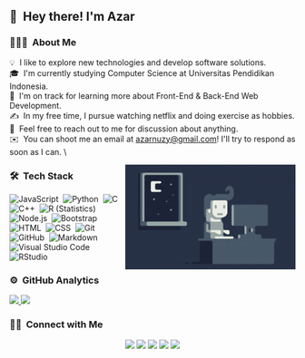 ## 👋 &nbsp;Hey there! I'm Azar

### 👨🏻‍💻 &nbsp;About Me

💡 &nbsp;I like to explore new technologies and develop software solutions.\
🎓 &nbsp;I'm currently studying Computer Science at Universitas Pendidikan Indonesia.\
🌱 &nbsp;I'm on track for learning more about Front-End & Back-End Web Development.\
✍️ &nbsp;In my free time, I pursue watching netflix and doing exercise as hobbies. \
💬 &nbsp;Feel free to reach out to me for discussion about anything.\
✉️ &nbsp;You can shoot me an email at azarnuzy@gmail.com! I'll try to respond as soon as I can. \

<!-- 📄 &nbsp;Please have a look at my [Résumé](https://www.azarnsite.xyz) for more details about me. I'm open to feedback and suggestions! -->

<img alt="Night Coding" src="https://raw.githubusercontent.com/AVS1508/AVS1508/master/assets/Night-Coding.gif" align="right"/>

### 🛠 &nbsp;Tech Stack

![JavaScript](https://img.shields.io/badge/-JavaScript-05122A?style=flat&logo=javascript)&nbsp;
![Python](https://img.shields.io/badge/-Python-05122A?style=flat&logo=python)&nbsp;
![C](https://img.shields.io/badge/-C-05122A?style=flat&logo=C&logoColor=A8B9CC)&nbsp;
![C++](https://img.shields.io/badge/-C++-05122A?style=flat&logo=C%2B%2B&logoColor=00599C)&nbsp;
![R (Statistics)](https://img.shields.io/badge/-R-05122A?style=flat&logo=R&logoColor=276DC3)\
![Node.js](https://img.shields.io/badge/-Node.js-05122A?style=flat&logo=node.js)&nbsp;
![Bootstrap](https://img.shields.io/badge/-Bootstrap-05122A?style=flat&logo=bootstrap&logoColor=563D7C)\
![HTML](https://img.shields.io/badge/-HTML-05122A?style=flat&logo=HTML5)&nbsp;
![CSS](https://img.shields.io/badge/-CSS-05122A?style=flat&logo=CSS3&logoColor=1572B6)&nbsp;
![Git](https://img.shields.io/badge/-Git-05122A?style=flat&logo=git)&nbsp;
![GitHub](https://img.shields.io/badge/-GitHub-05122A?style=flat&logo=github)&nbsp;
![Markdown](https://img.shields.io/badge/-Markdown-05122A?style=flat&logo=markdown)\
![Visual Studio Code](https://img.shields.io/badge/-Visual%20Studio%20Code-05122A?style=flat&logo=visual-studio-code&logoColor=007ACC)&nbsp;
![RStudio](https://img.shields.io/badge/-RStudio-05122A?style=flat&logo=rstudio)&nbsp;

### ⚙️ &nbsp;GitHub Analytics

<p align="left">
<a href="https://github.com/azarnuzy">
  <img height="180em" src="https://github-readme-stats-eight-theta.vercel.app/api?username=azarnuzy&show_icons=true&theme=algolia&include_all_commits=true&count_private=true"/>
  <img height="180em" src="https://github-readme-stats-eight-theta.vercel.app/api/top-langs/?username=azarnuzy&layout=compact&langs_count=8&theme=algolia"/>
</a>
</p>

### 🤝🏻 &nbsp;Connect with Me

<p align="center">
<a href="https://www.linkedin.com/in/muhammad-azar-nuzy-99681a212/"><img src="https://img.shields.io/badge/-Muhammad%20Azar%20Nuzy-0077B5?style=for-the-badge&logo=linkedin&logoColor=white"/></a>
<a href="https://twitter.com/azar_nuzy"><img src="https://img.shields.io/badge/@azar_Nuzy-1DA1F2?style=for-the-badge&logo=twitter&logoColor=white"/></a>
<a href="mailto:azarnuzy@gmail.com"><img src="https://img.shields.io/badge/azarnuzy@gmail.com-D14836?style=for-the-badge&logo=gmail&logoColor=white"/></a>
<a href="https://www.instagram.com/azar_nuzy/"><img src="https://img.shields.io/badge/@azar_nuzy-E4405F?style=for-the-badge&logo=instagram&logoColor=white"/></a>
<a href="https://www.facebook.com/muhammad.a.nuzy"><img src="	https://img.shields.io/badge/Muhammad%20Azar%20Nuzy-1877F2?style=for-the-badge&logo=facebook&logoColor=white"/></a>
</p>
